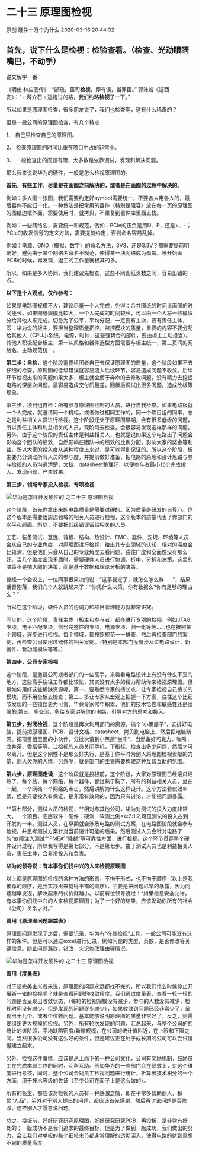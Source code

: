 二十三 原理图检视
=====================

原创 硬件十万个为什么 2020-03-16 20:44:32

首先，说下什么是检视：检验查看。（检查、光动眼睛嘴巴，不动手）
-------------------------------

说文解字一番：

《明史·林应骢传》：“部疏，臣司**检视**，即有误，当罪臣。” 郭沫若《游西安》：“﹝蒋介石﹞逃跑过的路，我们约略**检视**了一下。”

  

所以如果是原理图检查，很多朋友说了，我们也检查啊，这有什么稀奇的？

但是一般公司的原理图检查，有几个特点：

1、 自己只检查自己的原理图。

2、 检查原理图的时间比重在项目中占的非常小。

3、 一般检查出的问题有限，大多数是依靠调试，发现和解决问题。

  

那么我来说说华为的硬件，一般是怎么检视原理图的。

**首先，有些工作，尽量是在画图之前解决的，或者是在画图的过程中解决的。**

例如：多人画一张图，我们需要约定好symbol需要统一，不要各人用各人的，最后器件不能归一化。一种做法是把常用的器件（特别是阻容）放在每一页的原理图的图纸边框外面，需要使用时，就拷贝，不重复到器件库里面去找。

例如：一些网络名，需要统一和规范，例如：PCIe的正负是用N、P，还是+、-；PCIe的收发信号的定义方法，需要提前约定，否则命名容易乱掉。

例如：电源、GND（模拟、数字）的命名方法，3V3，还是3.3V？都需要提前明确好。避免由于某个网络名命名不规范，使得某一块网络成为孤岛。等开始画PCB的时候，再发现，返工的工作量就极其的多。

所以，如果是多人协同，我们建议先检查，这些不同图纸页数之间，容易出错的点。

**以下是个人观点，仅作参考：**

如果是电路图规模不大，建议尽量一个人完成，免得：合并图纸的时间比画图的时间还长。如果图纸规模比较大，一个人完成的时间较长，可以由一个人将一些模块分给其他人来完成。切忌为了公平，平均分配，一定要有主次，要有责任主体，即：华为说的板主，要担当整理质量把控，监控模块的质量，重要的内容不要分配给其他人（CPU小系统，电源，时钟，这些强耦合的部件，要由板主主动担当）。其他人积极配合板主，第一从风格和器件选型方面需要与板主统一，第二页间的网络名，主动规范统一。

**第二步：自检**，这个阶段需要绘图者自己去保证原理图的质量，这个阶段如果不去仔细的检查，原理图的低级错误就容易流入后续环节，容易造成问题不收敛。后续环节检视出来的问题如果太多，板主就会疲于奔命的去修改问题，没有精力去挖掘电路的深层次问题。最容易造成交付质量差，回板后调试出很多问题，造成改板等现象。

第三步，项目组自检：所有参与原理图绘制的人员，进行自我检查。如果电路板就一个人完成，就邀请同一个机柜，或者做过相同工作的，同一个项目组的同事，总之是利益相关人员进行检视。这个阶段还处于原理图早期，会有很多低级的问题，所以责任主体和利益相关的人员，现阶段去检查，会很容易发现这样那样的问题。另外，由于这个阶段的责任主体是利益相关人，也就是说如果这个电路出了问题会影响这个团队的绩效，自然影响在团队中的绩效的比例分配，影响大家的奖金等利益，所以大家的投入度从某种程度上来说，是可以得到保证的。所以这个阶段，板主要充分调动所有人员的参与度，并提前做好准备，把电路的原理和设计思路与参与检视的人员沟通清楚，文档、datasheet整理好，以便参与者最小代价完成投入，发现问题，产生效果。

**第三步，领域专家投入检视、专项检视**

![华为是怎样开发硬件的 之二十三 原理图检视](http://p9.pstatp.com/large/pgc-image/78c30393528a4349a4e09bf87f64778f)

这个阶段，首先你拿出来的电路质量是需要过硬的。因为质量是研发的自尊心。你这个版本是需要给周边领域的相关人员进行检视，这个版本的质量代表了你部门的水平和颜面。所以，不要把低级错误留给相关的人员。

工艺、装备测试、互连、背板、结构、热设计、EMC、器件、安规、环境等人员会从自己的专业角度，对原理图进行检视，给出其专业领域的认知，相对的深度会比较深，但是他们只会从自己的专业角度去看问题，往往广度和全面性没有那么好。当几个维度出现矛盾时，需要硬件人员进行协调，折中，分析和决策。这里的决策不是拍大腿的决策，而是基于数据和理论分析的决策。

曾经一个会议上，一位同事很果决的说：“这事我定了，就怎么怎么样……”，结果话音刚落，我们几个人就跳起来了：“你凭什么决策，你有数据么?你有足够的理由么？”

所以在这个阶段，硬件人员的协调力和项目管理能力就非常讲究。

同步的，这个阶段，责任主体（板主和参与者）都在进行专项的检视，例如JTAG专项，电平匹配专项，信号完整性的专项，电源专项、归一化等等……也在按照某个领域，逐步进行检视。每个领域，都按照规范一一排查，然后再检查部门的案例，再检查公司使用过器件的相关案例。（特别是本部门没有涉及过电路设计，新器件、新功能模块等等。）

**第四步，公司专家检视**

这个阶段，是邀请公司或者部门的一些高手，来看看电路设计上有没有什么不妥的地方。这些高手往往工作都比较忙，其实没有太多的精力帮助你来检视原理图。但是如何用好这些稀缺资源呢。第一、要熟悉专家的擅长点，让专家检视自己擅长的模块，而不用全板去检查；第二、多让专家从宏观上把握一下方案，往往这个比细节发现的一些错误更为可贵，毕竟专家常年积累，他们的技术悟性和敏感性还是很强的;第三、多交流，多给专家讲解你的电路，引导对方的思考和投入。

**第五步，封闭检视**，这个阶段是再次利用部门的资源，搞个“小黑屋子”，安排好电脑，提前把原理图、PCB、设计文档、datasheet，拷贝到电脑上，然后把电脑断网。把项目组里面的小伙伴，分批次请到小黑屋“坐牢”，当然备好巧克力、咖啡、龙井茶、香烟等等。让检视的人员关闭手机，下指标，检查出多少问题，然后才可以离开。但是这个刚性不是那么好执行，是基于你平时为别人原理图检视贡献的力量，别人欠你的人情，另外呢，就是部门的主管需要构建这种互帮互助的氛围。

**第六步，原理图走读**，这个阶段就是投板前，这个阶段，大家对原理图已经滚瓜烂熟了，每个线，每个网络，每个器件，都烂熟于胸了。所有的利益相关人员，坐在一起，一个网络一个网络的点击，然后讲解为什么这样设计。这个方法看似效率低，但是只要投入有保证，是非常有效果的，因为只有讨论，才能把问题暴露。

**第七部分，测试人员的检视，**相对与其他公司，华为对测试的投入力度非常大。一个项目，底层软件：硬件：硬测：软测比例=4:2:1:2,可见测试的投入占到开发的一半。测试人员，在早期就会涉及电路的测试方案，在电路图阶段就会参与检视，并思考测试方案针对当前设计可能的后果。然后测试人员会针对电路了的“故障注入测试”“FMEA”“降额”等可靠性方面，进行检视。这个环节贯穿整个硬件设计过程，所以我写得是第七部分，不是第七步。由于测试人员也是利益相关人员，责任主体，会非常投入和负责。

**华为的领导说：有本事你们找中兴的人来检视原理图**

以上都是原理图的检视的各种方法的形态，不拘于形式，也不拘于顺序（以上是我推荐的顺序，是我实践出来觉得不错的顺序），主要是把问题尽早的暴露，因为问题越早发现，解决起来的代价就越小。以前有位领导说过：“如果信息安全允许，有本事你们找中兴的人来检视原理图；为了一个好的结果，应该发动你所有的社会（公司）关系才对。”

**善用《原理图问题跟踪表》**

原理图问题发现了之后，需要记录，华为有“在线检视”工具，一般公司可能没有这样的条件。但是可以通过excel进行记录，例如问题的类型，页数，是否修改等关键信息。防止问题漏改，错改，忘记修改理由等情况。

![华为是怎样开发硬件的 之二十三 原理图检视](http://p3.pstatp.com/large/pgc-image/35856ca2507e4f808ab50c142edd4530)

**善用《度量表》**

对于超完美主义者来说，原理图的问题永远都找不完的，所以我们什么时候停止开展新一轮的检视呢？就是查看问题的收敛程度。我们通过度量表，查看一轮一轮的问题是否呈现出收敛状态，（每轮的检视规模没有减少，参与的人数没有减少，检视时间没有减少，但是发现的问题逐步减少），如果收敛到问题已经非常少了，呈现出十几个、或者个位数问题。基本能够说明原理图的质量非常好了，反之，则需要组织更大规模的检视。另外，所有轮次发现的问题，汇总起来，与整个公司的的统计的该阶段，平均缺陷密度/新增规模，在公司的统计值附近，在上限和下限之间。当然很多公司没有这么好的条件，但是建议正在处于成长期的公司可以尝试慢慢建立起来。

  

另外，检视这件事情，应该是从上而下的一种公司文化，公司有奖励机制，鼓励员工在完成本职工作的同时，互帮互助。例如华为的一些部门会在绩效上，对这个维度进行考核，同时，整个公司会对员工检视问题进行统计，折算出技术积分的一个方面，用于技术等级的佐证（至少公司在面子上是这么做的）。

所有的板主，都应该对检视的人员有一种感激之情，即在平常多帮助别人，积累“人品”，另外对于别人提出的问题，都应该首先感谢，然后再讨论问题是否修改，这样别人才愿意说问题。

  

总之，投板前，好好研究研究原理图，好好研究研究PCB，再投板，是非常有好处的；一版成功不是我们追求的最终目标，但是为了做到一版成功，我们做出的努力，会让我们对单板的每个细枝末节都非常理解的透彻深入，使得电路的达到意想不到的质量高度。
